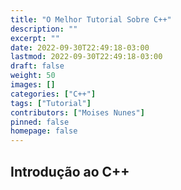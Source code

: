 ```yaml
---
title: "O Melhor Tutorial Sobre C++"
description: ""
excerpt: ""
date: 2022-09-30T22:49:18-03:00
lastmod: 2022-09-30T22:49:18-03:00
draft: false
weight: 50
images: []
categories: ["C++"]
tags: ["Tutorial"]
contributors: ["Moises Nunes"]
pinned: false
homepage: false
---
```


## Introdução ao C++

